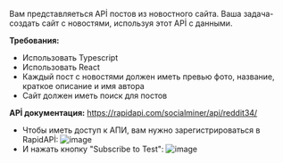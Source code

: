 Вам представляеться APİ постов из новостного сайта. Ваша задача- создать сайт с новостями, используя этот APİ c данными. 
 
 
 
**Требования:**
- Использовать Typescript
- Использовать React
- Каждый пост с новостями должен иметь превью фото, название, краткое описание и имя автора
- Сайт должен иметь поиск для постов 
 
 
 
**APİ документация:**
https://rapidapi.com/socialminer/api/reddit34/ 
 
- Чтобы иметь доступ к АПИ, вам нужно зарегистрироваться в RapidAPİ:
![image](https://user-images.githubusercontent.com/55394442/199150552-a15c2aab-206b-49d2-8d44-b0992cd45abe.png)
- И нажать кнопку "Subscribe to Test":
 ![image](https://user-images.githubusercontent.com/55394442/199150852-4aa9895d-c045-4871-b7e2-5b0158089b5b.png)
 
 


